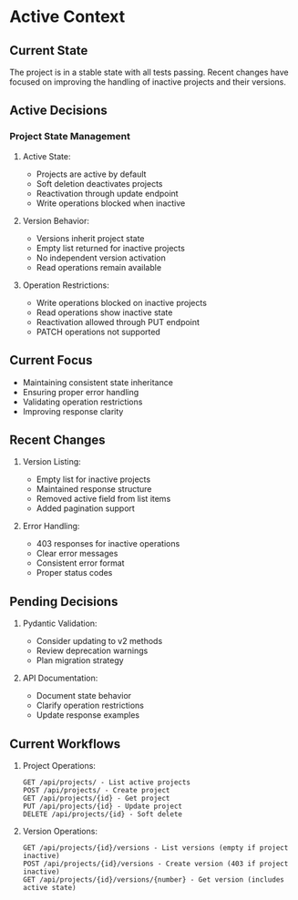# Active Context

## Current State
The project is in a stable state with all tests passing. Recent changes have focused on improving the handling of inactive projects and their versions.

## Active Decisions

### Project State Management
1. Active State:
   - Projects are active by default
   - Soft deletion deactivates projects
   - Reactivation through update endpoint
   - Write operations blocked when inactive

2. Version Behavior:
   - Versions inherit project state
   - Empty list returned for inactive projects
   - No independent version activation
   - Read operations remain available

3. Operation Restrictions:
   - Write operations blocked on inactive projects
   - Read operations show inactive state
   - Reactivation allowed through PUT endpoint
   - PATCH operations not supported

## Current Focus
- Maintaining consistent state inheritance
- Ensuring proper error handling
- Validating operation restrictions
- Improving response clarity

## Recent Changes
1. Version Listing:
   - Empty list for inactive projects
   - Maintained response structure
   - Removed active field from list items
   - Added pagination support

2. Error Handling:
   - 403 responses for inactive operations
   - Clear error messages
   - Consistent error format
   - Proper status codes

## Pending Decisions
1. Pydantic Validation:
   - Consider updating to v2 methods
   - Review deprecation warnings
   - Plan migration strategy

2. API Documentation:
   - Document state behavior
   - Clarify operation restrictions
   - Update response examples

## Current Workflows
1. Project Operations:
   ```
   GET /api/projects/ - List active projects
   POST /api/projects/ - Create project
   GET /api/projects/{id} - Get project
   PUT /api/projects/{id} - Update project
   DELETE /api/projects/{id} - Soft delete
   ```

2. Version Operations:
   ```
   GET /api/projects/{id}/versions - List versions (empty if project inactive)
   POST /api/projects/{id}/versions - Create version (403 if project inactive)
   GET /api/projects/{id}/versions/{number} - Get version (includes active state)
   ```
